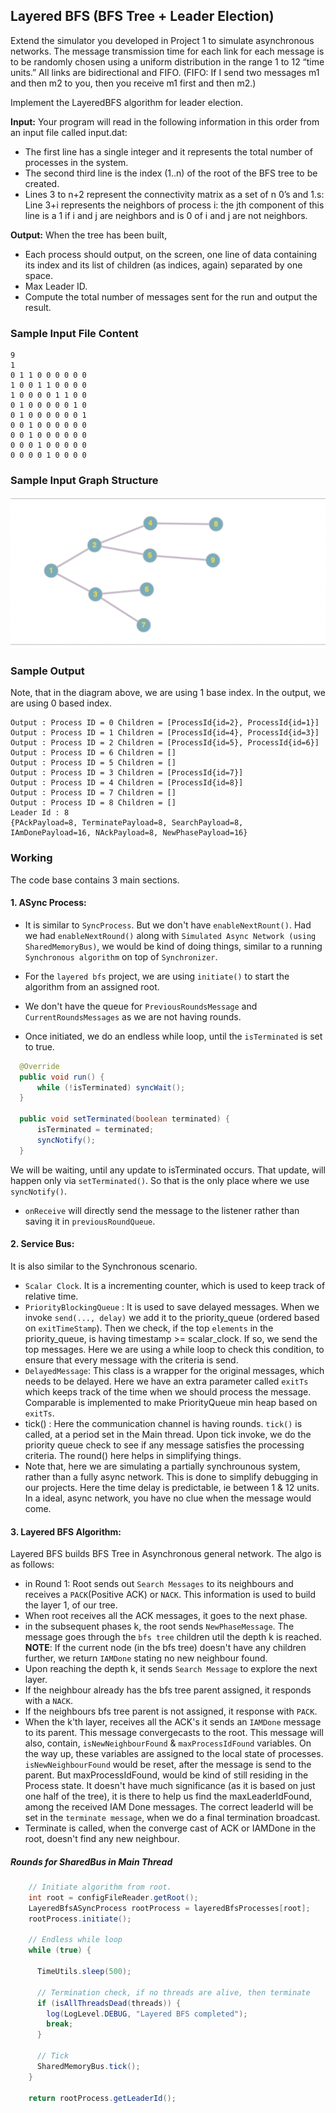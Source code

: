 ## Layered BFS (BFS Tree + Leader Election)

Extend the simulator you developed in Project 1 to simulate asynchronous networks. The message
transmission time for each link for each message is to be randomly chosen using a uniform distribution
in the range 1 to 12 “time units.” All links are bidirectional and FIFO. (FIFO: If I send two messages
m1 and then m2 to you, then you receive m1 first and then m2.)

Implement the LayeredBFS algorithm for leader election. 

**Input:**
Your program will read in the following information in this order from an input file called input.dat:
- The first line has a single integer and it represents the total number of processes in the system.
- The second third line is the index (1..n) of the root of the BFS tree to be created.
- Lines 3 to n+2 represent the connectivity matrix as a set of n 0’s and 1.s: Line 3+i represents the neighbors of process i: the jth component of this line is a 1 if i and j are neighbors and is 0 of i and j are not neighbors.

**Output:** When the tree has been built, 
- Each process should output, on the screen, one line of data containing its index and its list of children (as indices, again) separated by one space.
- Max Leader ID.
- Compute the total number of messages sent for the run and output the result.

### Sample Input File Content
```text
9
1
0 1 1 0 0 0 0 0 0 
1 0 0 1 1 0 0 0 0 
1 0 0 0 0 1 1 0 0 
0 1 0 0 0 0 0 1 0 
0 1 0 0 0 0 0 0 1 
0 0 1 0 0 0 0 0 0 
0 0 1 0 0 0 0 0 0 
0 0 0 1 0 0 0 0 0 
0 0 0 0 1 0 0 0 0
```

### Sample Input Graph Structure
![Graph](/docs/dc-algos-async/imgs/layered_bfs_sample_input.png)

### Sample Output
Note, that in the diagram above, we are using 1 base index. In the output, we are using 0 based index.

```text
Output : Process ID = 0 Children = [ProcessId{id=2}, ProcessId{id=1}]
Output : Process ID = 1 Children = [ProcessId{id=4}, ProcessId{id=3}]
Output : Process ID = 2 Children = [ProcessId{id=5}, ProcessId{id=6}]
Output : Process ID = 6 Children = []
Output : Process ID = 5 Children = []
Output : Process ID = 3 Children = [ProcessId{id=7}]
Output : Process ID = 4 Children = [ProcessId{id=8}]
Output : Process ID = 7 Children = []
Output : Process ID = 8 Children = []
Leader Id : 8
{PAckPayload=8, TerminatePayload=8, SearchPayload=8, IAmDonePayload=16, NAckPayload=8, NewPhasePayload=16}
```



### Working

The code base contains 3 main sections.

#### 1. ASync Process:

- It is similar to `SyncProcess`. But we don't have `enableNextRount()`. 
Had we had `enableNextRound()` along with `Simulated Async Network (using SharedMemoryBus)`, we would be kind of 
doing things, similar to a running `Synchronous algorithm` on top of `Synchronizer`. 

- For the `layered bfs` project, we are using `initiate()` to start the algorithm from an assigned root.
- We don't have the queue for `PreviousRoundsMessage` and `CurrentRoundsMessages` as we are not having rounds.
- Once initiated, we do an endless while loop, until the `isTerminated` is set to true.
```java
  @Override
  public void run() {
      while (!isTerminated) syncWait();
  }

  public void setTerminated(boolean terminated) {
      isTerminated = terminated;
      syncNotify();
  }
```
We will be waiting, until any update to isTerminated occurs. That update, will happen only via `setTerminated()`.
So that is the only place where we use `syncNotify()`.

- `onReceive` will directly send the message to the listener rather than saving it in `previousRoundQueue`.

#### 2. Service Bus:

It is also similar to the Synchronous scenario. 
- `Scalar Clock`. It is a incrementing counter, which is used to keep track of relative time.
- `PriorityBlockingQueue` : It is used to save delayed messages. When we invoke `send(..., delay)` we add
it to the priority_queue (ordered based on `exitTimeStamp`). Then we check, if the top `elements` in the
priority_queue, is having timestamp >= scalar_clock. If so, we send the top messages. Here we are using a while
loop to check this condition, to ensure that every message with the criteria is send.
- `DelayedMessage`: This class is a wrapper for the original messages, which needs to be delayed. Here we have an
extra parameter called `exitTs` which keeps track of the time when we should process the message. Comparable is
implemented to make PriorityQueue min heap based on `exitTs`.
- tick() : Here the communication channel is having rounds. `tick()` is called, at a period set in the Main thread.
Upon tick invoke, we do the priority queue check to see if any message satisfies the processing criteria. The round()
here helps in simplifying things.
- Note that, here we are simulating a partially synchrounous system, rather than a fully async network. This is done to simplify debugging in our projects. Here the time delay is predictable, ie between 1 & 12 units. In a ideal, async network, you have no clue when the message would come.

#### 3. Layered BFS Algorithm:

Layered BFS builds BFS Tree in Asynchronous general network. The algo is as follows:
- in Round 1: Root sends out `Search Messages` to its neighbours and receives a `PACK`(Positive ACK) or `NACK`.
This information is used to build the layer 1, of our tree.
- When root receives all the ACK messages, it goes to the next phase.
- in the subsequent phases k, the root sends `NewPhaseMessage`. The message goes through the `bfs tree` children 
util the depth k is reached. **NOTE**: If the current node (in the bfs tree) doesn't have any children further, we return
`IAMDone` stating no new neighbour found.
- Upon reaching the depth k, it sends `Search Message` to explore the next layer.
- If the neighbour already has the bfs tree parent assigned, it responds with a `NACK`.
- If the neighbours bfs tree parent is not assigned, it response with `PACK`.
- When the k'th layer, receives all the ACK's it sends an `IAMDone` message to its parent. This message 
convergecasts to the root. This message will also, contain, `isNewNeighbourFound` & `maxProcessIdFound` variables.
On the way up, these variables are assigned to the local state of processes. `isNewNeighbourFound` would be reset,
after the message is send to the parent. But maxProcessIdFound, would be kind of still residing in the Process state.
It doesn't have much significance (as it is based on just one half of the tree), it is there to help us 
find the maxLeaderIdFound, among the received IAM Done messages.
The correct leaderId will be set in the `terminate message`, when we do a final termination broadcast.
- Terminate is called, when the converge cast of ACK or IAMDone in the root, doesn't find any new neighbour.

##### Rounds for SharedBus in  Main Thread 

```java
    // Initiate algorithm from root.
    int root = configFileReader.getRoot();
    LayeredBfsASyncProcess rootProcess = layeredBfsProcesses[root];
    rootProcess.initiate();

    // Endless while loop
    while (true) {

      TimeUtils.sleep(500);

      // Termination check, if no threads are alive, then terminate
      if (isAllThreadsDead(threads)) {
        log(LogLevel.DEBUG, "Layered BFS completed");
        break;
      }

      // Tick
      SharedMemoryBus.tick();
    }

    return rootProcess.getLeaderId();
```
